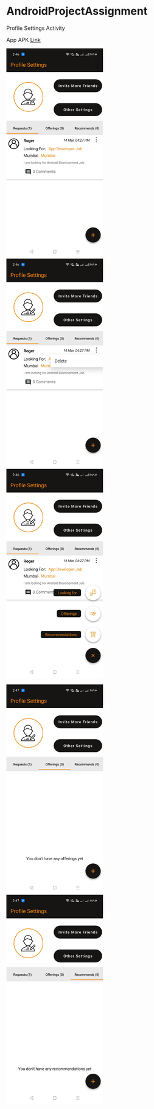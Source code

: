 # AndroidProjectAssignment

Profile Settings Activity

App APK <a href="https://github.com/nimisane/AndroidProjectAssignment/raw/%7Bmain%7D/apk/profile_settings.apk">Link</a>

 <img src="screenshots/1.jpg" height=550>&ensp;&ensp;&ensp;&ensp;<img src="screenshots/2.jpg" height=550>&ensp;&ensp;&ensp;&ensp;<img src="screenshots/3.jpg" height=550>
 
 
 <img src="screenshots/4.jpg" height=550>&ensp;&ensp;&ensp;&ensp;<img src="screenshots/5.jpg" height=550>
